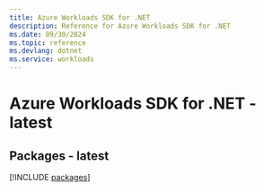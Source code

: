 ```yaml
---
title: Azure Workloads SDK for .NET
description: Reference for Azure Workloads SDK for .NET
ms.date: 09/30/2024
ms.topic: reference
ms.devlang: dotnet
ms.service: workloads
---
```

# Azure Workloads SDK for .NET - latest
## Packages - latest
[!INCLUDE [packages](workloads-index.md)]